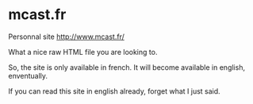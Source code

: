 # mcast.fr
Personnal site
http://www.mcast.fr/

What a nice raw HTML file you are looking to.

So, the site is only available in french. It will become available in english, enventually.

If you can read this site in english already, forget what I just said.
